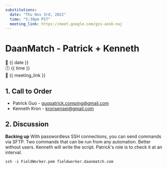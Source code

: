 ```yaml
---
substitutions:
  date: "Thu Nov 3rd, 2022"
  time: "5:30pm PST"
  meeting_link: https://meet.google.com/gzs-aosb-nuj
---
```


# DaanMatch - Patrick + Kenneth

📅 {{ date }} <br>
🕔 {{ time }} <br>
🔗 {{ meeting_link }} <br>

## 1. Call to Order

- Patrick Guo - guopatrick.comping@gmail.com
- Kenneth Kron - kronsensei@gmail.com

## 2. Discussion

**Backing up**
With passwordless SSH connections, you can send commands via SFTP. Two commands that can be run from any automation. 
Better without users. Kenneth will write the script. Patrick's role is to check it at an interval.

```
ssh -i FieldWorker.pem fieldworker.daanmatch.com
```
